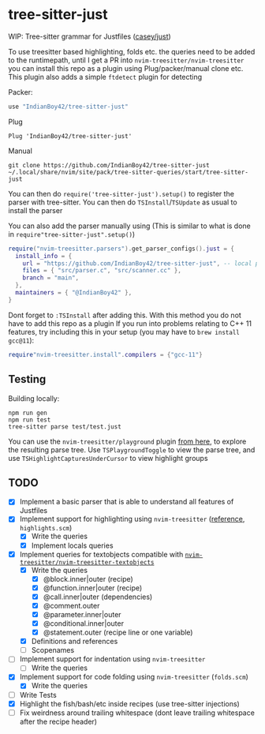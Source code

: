 # tree-sitter-just

WIP: Tree-sitter grammar for Justfiles ([casey/just](https://github.com/casey/just))

To use treesitter based highlighting, folds etc. the queries need to be added to the runtimepath, until I get a PR into `nvim-treesitter/nvim-treesitter` you can install this repo as a plugin using Plug/packer/manual clone etc. This plugin also adds a simple `ftdetect` plugin for detecting

Packer:

```lua
use "IndianBoy42/tree-sitter-just"
```

Plug

```vimscript
Plug 'IndianBoy42/tree-sitter-just'
```

Manual

```
git clone https://github.com/IndianBoy42/tree-sitter-just ~/.local/share/nvim/site/pack/tree-sitter-queries/start/tree-sitter-just
```

You can then do `require('tree-sitter-just').setup()` to register the parser with tree-sitter. You can then do `TSInstall`/`TSUpdate` as usual to install the parser

You can also add the parser manually using (This is similar to what is done in `require"tree-sitter-just".setup()`)

```lua
require("nvim-treesitter.parsers").get_parser_configs().just = {
  install_info = {
    url = "https://github.com/IndianBoy42/tree-sitter-just", -- local path or git repo
    files = { "src/parser.c", "src/scanner.cc" },
    branch = "main",
  },
  maintainers = { "@IndianBoy42" },
}
```

Dont forget to `:TSInstall` after adding this. With this method you do not have to add this repo as a plugin
If you run into problems relating to C++ 11 features, try including this in your setup (you may have to `brew install gcc@11`):
```lua
require"nvim-treesitter.install".compilers = {"gcc-11"}
```

## Testing

Building locally:

```
npm run gen
npm run test
tree-sitter parse test/test.just
```

You can use the `nvim-treesitter/playground` plugin [from here](https://github.com/nvim-treesitter/playground), to explore the resulting parse tree. Use `TSPlaygroundToggle` to view the parse tree, and use `TSHighlightCapturesUnderCursor` to view highlight groups

## TODO

- [x] Implement a basic parser that is able to understand all features of Justfiles
- [x] Implement support for highlighting using `nvim-treesitter` ([reference](https://tree-sitter.github.io/tree-sitter/syntax-highlighting), `highlights.scm`)
  - [x] Write the queries
  - [x] Implement locals queries
- [x] Implement queries for textobjects compatible with [`nvim-treesitter/nvim-treesitter-textobjects`](https://github.com/nvim-treesitter/nvim-treesitter-textobjects)
  - [x] Write the queries
    - [x] @block.inner|outer (recipe)
    - [x] @function.inner|outer (recipe)
    - [x] @call.inner|outer (dependencies)
    - [x] @comment.outer
    - [x] @parameter.inner|outer
    - [x] @conditional.inner|outer
    - [x] @statement.outer (recipe line or one variable)
  - [x] Definitions and references
  - [ ] Scopenames
- [ ] Implement support for indentation using `nvim-treesitter`
  - [ ] Write the queries
- [x] Implement support for code folding using `nvim-treesitter` (`folds.scm`)
  - [x] Write the queries
- [ ] Write Tests
- [x] Highlight the fish/bash/etc inside recipes (use tree-sitter injections)
- [ ] Fix weirdness around trailing whitespace (dont leave trailing whitespace after the recipe header)
